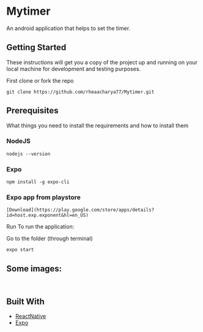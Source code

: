 # Mytimer
An android application that helps to set the timer.

## Getting Started
These instructions will get you a copy of the project up and running on your local machine for development and testing purposes.

First clone or fork the repo

`git clone https://github.com/rheaacharya77/Mytimer.git`

## Prerequisites
What things you need to install the requirements and how to install them

### NodeJS 
`nodejs --version`

### Expo

`npm install -g expo-cli`

### Expo app from playstore 
`[Download](https://play.google.com/store/apps/details?id=host.exp.exponent&hl=en_US)`

Run
To run the application:

Go to the folder (through terminal)

`expo start `

## Some images:

![]()

![]()


## Built With
* [ReactNative](https://reactnative.dev/docs/getting-started) 
* [Expo](https://docs.expo.io/) 

